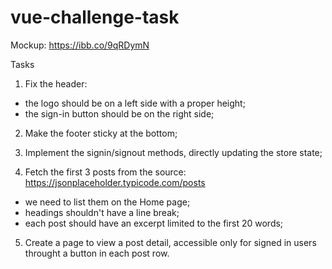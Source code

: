 # vue-challenge-task

Mockup: https://ibb.co/9qRDymN

Tasks

1. Fix the header: 
- the logo should be on a left side with a proper height;
- the sign-in button should be on the right side;

2. Make the footer sticky at the bottom;

3. Implement the signin/signout methods, directly updating the store state;

4. Fetch the first 3 posts from the source: https://jsonplaceholder.typicode.com/posts 
- we need to list them on the Home page;
- headings shouldn't have a line break;
- each post should have an excerpt limited to the first 20 words;

5. Create a page to view a post detail, accessible only for signed in users throught a button in each post row.


